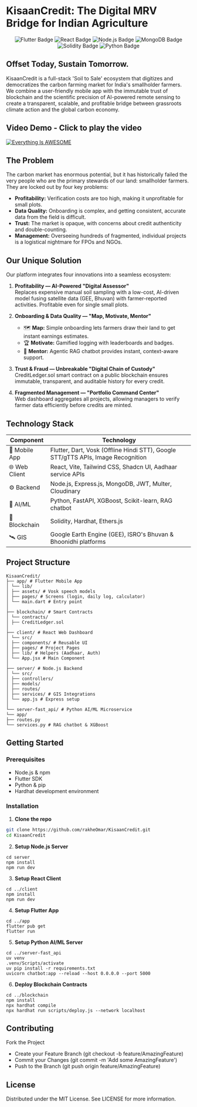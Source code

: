 # KisaanCredit: The Digital MRV Bridge for Indian Agriculture

<p align="center">
<img src="https://img.shields.io/badge/Flutter-02569B?style=for-the-badge&logo=flutter&logoColor=white" alt="Flutter Badge"/>
<img src="https://img.shields.io/badge/React-20232A?style=for-the-badge&logo=react&logoColor=61DAFB" alt="React Badge"/>
<img src="https://img.shields.io/badge/Node.js-339933?style=for-the-badge&logo=nodedotjs&logoColor=white" alt="Node.js Badge"/>
<img src="https://img.shields.io/badge/MongoDB-4EA94B?style=for-the-badge&logo=mongodb&logoColor=white" alt="MongoDB Badge"/>
<img src="https://img.shields.io/badge/Solidity-363636?style=for-the-badge&logo=solidity&logoColor=white" alt="Solidity Badge"/>
<img src="https://img.shields.io/badge/Python-3776AB?style=for-the-badge&logo=python&logoColor=white" alt="Python Badge"/>
</p>

## Offset Today, Sustain Tomorrow.

KisaanCredit is a full-stack 'Soil to Sale' ecosystem that digitizes and democratizes the carbon farming market for India's smallholder farmers. We combine a user-friendly mobile app with the immutable trust of blockchain and the scientific precision of AI-powered remote sensing to create a transparent, scalable, and profitable bridge between grassroots climate action and the global carbon economy.

## Video Demo - Click to play the video
[![Everything Is AWESOME](https://img.youtube.com/vi/StTqXEQ2l-Y/0.jpg)](https://www.youtube.com/watch?v=StTqXEQ2l-Y "Everything Is AWESOME")

## The Problem

The carbon market has enormous potential, but it has historically failed the very people who are the primary stewards of our land: smallholder farmers. They are locked out by four key problems:

- **Profitability:** Verification costs are too high, making it unprofitable for small plots.  
- **Data Quality:** Onboarding is complex, and getting consistent, accurate data from the field is difficult.  
- **Trust:** The market is opaque, with concerns about credit authenticity and double-counting.  
- **Management:** Overseeing hundreds of fragmented, individual projects is a logistical nightmare for FPOs and NGOs.  

## Our Unique Solution

Our platform integrates four innovations into a seamless ecosystem:

1. **Profitability — AI-Powered "Digital Assessor"**  
   Replaces expensive manual soil sampling with a low-cost, AI-driven model fusing satellite data (GEE, Bhuvan) with farmer-reported activities. Profitable even for single small plots.

2. **Onboarding & Data Quality — "Map, Motivate, Mentor"**  
   - 🗺️ **Map:** Simple onboarding lets farmers draw their land to get instant earnings estimates.  
   - 🏆 **Motivate:** Gamified logging with leaderboards and badges.  
   - 🤖 **Mentor:** Agentic RAG chatbot provides instant, context-aware support.  

3. **Trust & Fraud — Unbreakable "Digital Chain of Custody"**  
   CreditLedger.sol smart contract on a public blockchain ensures immutable, transparent, and auditable history for every credit.

4. **Fragmented Management — "Portfolio Command Center"**  
   Web dashboard aggregates all projects, allowing managers to verify farmer data efficiently before credits are minted.

## Technology Stack

| Component       | Technology |
|-----------------|------------|
| 📱 Mobile App   | Flutter, Dart, Vosk (Offline Hindi STT), Google STT/gTTS APIs, Image Recognition |
| 🌐 Web Client   | React, Vite, Tailwind CSS, Shadcn UI, Aadhaar service APIs |
| ⚙️ Backend      | Node.js, Express.js, MongoDB, JWT, Multer, Cloudinary |
| 🧠 AI/ML        | Python, FastAPI, XGBoost, Scikit-learn, RAG chatbot |
| 🔗 Blockchain   | Solidity, Hardhat, Ethers.js |
| 🛰️ GIS          | Google Earth Engine (GEE), ISRO's Bhuvan & Bhoonidhi platforms |


## Project Structure
```
KisaanCredit/
├── app/ # Flutter Mobile App
│ └── lib/
│ ├── assets/ # Vosk speech models
│ ├── pages/ # Screens (login, daily log, calculator)
│ └── main.dart # Entry point
│
├── blockchain/ # Smart Contracts
│ └── contracts/
│ ├── CreditLedger.sol
│
├── client/ # React Web Dashboard
│ └── src/
│ ├── components/ # Reusable UI
│ ├── pages/ # Project Pages
│ ├── lib/ # Helpers (Aadhaar, Auth)
│ └── App.jsx # Main Component
│
├── server/ # Node.js Backend
│ └── src/
│ ├── controllers/
│ ├── models/
│ ├── routes/
│ ├── services/ # GIS Integrations
│ └── app.js # Express setup
│
└── server-fast_api/ # Python AI/ML Microservice
└── app/
├── routes.py
└── services.py # RAG chatbot & XGBoost
```

## Getting Started

### Prerequisites

- Node.js & npm  
- Flutter SDK  
- Python & pip  
- Hardhat development environment  

### Installation

1. **Clone the repo**  
```bash
git clone https://github.com/rakheOmar/KisaanCredit.git
cd KisaanCredit
```

2. **Setup Node.js Server**
```
cd server
npm install
npm run dev
```

3. **Setup React Client**
```
cd ../client
npm install
npm run dev
```

4. **Setup Flutter App**
```
cd ../app
flutter pub get
flutter run
```

5. **Setup Python AI/ML Server**
```
cd ../server-fast_api
uv venv
.venv/Scripts/activate
uv pip install -r requirements.txt
uvicorn chatbot:app --reload --host 0.0.0.0 --port 5000
```


6. **Deploy Blockchain Contracts**
```
cd ../blockchain
npm install
npx hardhat compile
npx hardhat run scripts/deploy.js --network localhost
```

## Contributing

Fork the Project
- Create your Feature Branch (git checkout -b feature/AmazingFeature)
- Commit your Changes (git commit -m 'Add some AmazingFeature')
- Push to the Branch (git push origin feature/AmazingFeature)

## License
Distributed under the MIT License. See LICENSE for more information.

